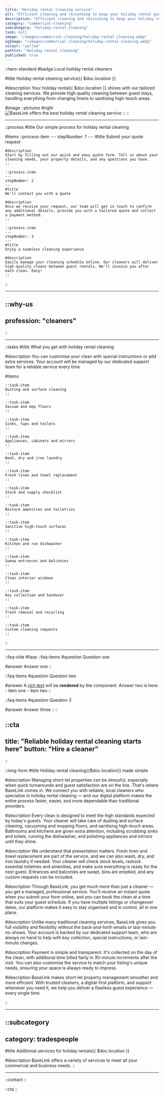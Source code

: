 ```yaml
---
title: "Holiday rental cleaning service"
alt: "Efficient cleaning and restocking to keep your holiday rental guest-ready"
description: "Efficient cleaning and restocking to keep your holiday rental guest-ready"
category: "commercial-cleaning"
subcategory: "holiday-rental-cleaning"
task: null
image: "/images/commercial-cleaning/holiday-rental-cleaning.webp"
ogImage: "/images/commercial-cleaning/holiday-rental-cleaning.webp"
colour: "yellow"
pathtxt: "Holiday rental cleaning"
published: true
---
```


::hero-standard
#badge
Local holiday rental cleaners

#title
Holiday rental cleaning service{{ $doc.location }}

#description
Your holiday rental{{ $doc.location }} shines with our tailored cleaning services. We provide high quality cleaning between guest stays, handling everything from changing linens to sanitising high-touch areas.

#image
    ::pictures
    #right
    ![BaseLink offers the best holiday rental cleaning service](/images/commercial-cleaning/holiday-rental-cleaning.webp)
    ::
::

---

::process
#title
Our simple process for holiday rental cleaning

#items
    ::process-item
    ---
    stepNumber: 1
    ---
    #title
    Submit your quote request

    #description
    Start by filling out our quick and easy quote form. Tell us about your cleaning needs, your property details, and any questions you have.
    ::
    
    ::process-item
    ---
    stepNumber: 2
    ---
    #title
    We'll contact you with a quote

    #description
    Once we receive your request, our team will get in touch to confirm any additional details, provide you with a tailored quote and collect a payment method.
    ::

    ::process-item
    ---
    stepNumber: 3
    ---
    #title
    Enjoy a seamless cleaning experience

    #description
    Easily manage your cleaning schedule online. Our cleaners will deliver high-quality cleans between guest rentals. We'll invoice you after each clean. Easy!
    ::
::

---

::why-us
---
profession: "cleaners"
---
::

---

::tasks
#title
What you get with holiday rental cleaning

#description
You can customise your clean with special instructions or add extra services. Your account will be managed by our dedicated support team for a reliable service every time.

#items
    
    ::task-item
    Dusting and surface cleaning
    ::
    
    ::task-item
    Vacuum and mop floors
    ::
    
    ::task-item
    Sinks, taps and toilets
    ::
    
    ::task-item
    Appliances, cabinets and mirrors
    ::
    
    ::task-item
    Wash, dry and iron laundry
    ::
    
    ::task-item
    Fresh linen and towel replacement
    ::
    
    ::task-item
    Stock and supply checklist
    ::
    
    ::task-item
    Restock amenities and toiletries
    ::

    ::task-item
    Sanitise high-touch surfaces
    ::

    ::task-item
    Kitchen and run dishwasher
    ::

    ::task-item
    Sweep entrances and balconies
    ::

    ::task-item
    Clean interior windows
    ::

    ::task-item
    Key collection and handover
    ::

    ::task-item
    Trash removal and recycling
    ::

    ::task-item
    Custom cleaning requests
    ::
::

---

::faq-side
#faqs
  ::faq-items
  #question
  Question one

  #answer
  Answer one
  ::

  ::faq-items
  #question
  Question two

  #answer
  A [rich text](/services/commercial-cleaning) will be **rendered** by the component.
  Answer two is here:
    - item one
    - item two
  ::

  ::faq-items
  #question
  Question 3

  #answer
  Answer three
  ::
::

::cta
---
title: "Reliable holiday rental cleaning starts here"
button: "Hire a cleaner"
---
::

::long-form
#title
Holiday rental cleaning{{$doc.location}} made simple

#description
Managing short-let properties can be stressful, especially when quick turnarounds and guest satisfaction are on the line. That's where BaseLink comes in. We connect you with reliable, local cleaners who specialise in holiday rental cleaning — and our digital platform makes the entire process faster, easier, and more dependable than traditional providers.

#description
Every clean is designed to meet the high standards expected by today's guests. Your cleaner will take care of dusting and surface cleaning, vacuuming and mopping floors, and sanitising high-touch areas. Bathrooms and kitchens are given extra attention, including scrubbing sinks and toilets, running the dishwasher, and polishing appliances and mirrors until they shine.

#description
We understand that presentation matters. Fresh linen and towel replacement are part of the service, and we can also wash, dry, and iron laundry if needed. Your cleaner will check stock levels, restock essential toiletries and amenities, and make sure everything is ready for the next guest. Entrances and balconies are swept, bins are emptied, and any custom requests can be included.

#description
Through BaseLink, you get much more than just a cleaner — you get a managed, professional service. You'll receive an instant quote when you submit your form online, and you can book the clean at a time that suits your guest schedule. If you have multiple listings or changeover dates, our platform makes it easy to stay organised and in control, all in one place.

#description
Unlike many traditional cleaning services, BaseLink gives you full visibility and flexibility without the back-and-forth emails or last-minute no-shows. Your account is backed by our dedicated support team, who are always on hand to help with key collection, special instructions, or last-minute changes.

#description
Payment is simple and transparent. It's collected on the day of the clean, with additional time billed fairly in 30-minute increments after the visit. You can also customise the service to match your listing's unique needs, ensuring your space is always ready to impress.

#description
BaseLink makes short-let property management smoother and more efficient. With trusted cleaners, a digital-first platform, and support whenever you need it, we help you deliver a flawless guest experience — every single time.

::

---

::subcategory
---
category: tradespeople
---
#title
Additional services for holiday rentals{{ $doc.location }}

#description
BaseLink offers a variety of services to meet all your commercial and business needs.
::

---

::contact
::

::cta
::